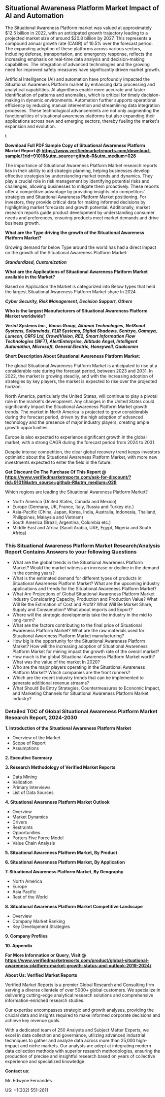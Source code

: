 <h2>Situational Awareness Platform Market Impact of AI and Automation</h2><p>The Situational Awareness Platform market was valued at approximately $12.5 billion in 2022, with an anticipated growth trajectory leading to a projected market size of around $20.8 billion by 2027. This represents a compound annual growth rate (CAGR) of 10.5% over the forecast period. The expanding adoption of these platforms across various sectors, including defense, transportation, and emergency response, reflects the increasing emphasis on real-time data analysis and decision-making capabilities. The integration of advanced technologies and the growing need for improved safety measures have significantly driven market growth.</p><p>Artificial Intelligence (AI) and automation have profoundly impacted the Situational Awareness Platform market by enhancing data processing and analytical capabilities. AI algorithms enable more accurate and faster identification of patterns and anomalies, which is critical for timely decision-making in dynamic environments. Automation further supports operational efficiency by reducing manual intervention and streamlining data integration processes. These technological advancements are not only augmenting the functionalities of situational awareness platforms but also expanding their applications across new and emerging sectors, thereby fueling the market's expansion and evolution.</p>t</p><p id="" class=""><strong>Download Full PDF Sample Copy of Situational Awareness Platform Market Report @ <a href="https://www.verifiedmarketreports.com/download-sample/?rid=91018&utm_source=github-R&utm_medium=028" target="_blank">https://www.verifiedmarketreports.com/download-sample/?rid=91018&utm_source=github-R&utm_medium=028</a></strong></p><p>The importance of&nbsp;Situational Awareness Platform Market research reports lies in their ability to aid strategic planning, helping businesses develop effective strategies by understanding market trends and dynamics. They play a crucial role in risk management by identifying potential risks and challenges, allowing businesses to mitigate them proactively. These reports offer a competitive advantage by providing insights into competitors' strategies and Situational Awareness Platform Market positioning. For investors, they provide critical data for making informed decisions by highlighting market forecasts and growth potential. Additionally, market research reports guide product development by understanding consumer needs and preferences, ensuring products meet market demands and drive business growth.</p><p><strong>What are the&nbsp;Type driving the growth of the Situational Awareness Platform Market?</strong></p><p id="" class="">Growing demand for below Type around the world has had a direct impact on the growth of the Situational Awareness Platform Market:</p><em><strong>Standardized, Customization</strong></em></p><strong>What are the&nbsp;Applications&nbsp;of Situational Awareness Platform Market available in the Market?</strong></p><p id="" class="">Based on Application the Market is categorized into Below types that held the largest Situational Awareness Platform Market share In 2024.</p><em><strong>Cyber Security, Risk Management, Decision Support, Others</strong></em></p><strong>Who is the largest Manufacturers of Situational Awareness Platform Market worldwide?</strong></p><p><em><strong>Verint Systems Inc., Vocus Group, Akamai Technologies, NetScout Systems, Solarwinds, FLIR Systems, Digital Shadows, Sentryo, Gamaya, Lumeon, CRFS Ltd, CrowdVision, RE2, Smart Information Flow Technologies (SIFT), AlertEnterprise, Altitude Angel, Intelligent Automation, Microsoft, General Electric, Honeywell, Qualcomm</strong></em></p><p id="" class=""><strong>Short Description About Situational Awareness Platform Market:</strong></p><p>The global Situational Awareness Platform Market is anticipated to rise at a considerable rate during the forecast period, between 2023 and 2031. In 2022, the market is growing steadily, and with the increasing adoption of strategies by key players, the market is expected to rise over the projected horizon.</p><p>North America, particularly the United States, will continue to play a pivotal role in the market's development. Any changes in the United States could significantly impact the Situational Awareness Platform Market growth trends. The market in North America is projected to grow considerably during the forecast period, driven by the high adoption of advanced technology and the presence of major industry players, creating ample growth opportunities.</p><p>Europe is also expected to experience significant growth in the global market, with a strong CAGR during the forecast period from 2024 to 2031.</p><p>Despite intense competition, the clear global recovery trend keeps investors optimistic about the Situational Awareness Platform Market, with more new investments expected to enter the field in the future.</p><p id="" class=""><strong>Get Discount On The Purchase Of This Report @ <a href="https://www.verifiedmarketreports.com/ask-for-discount/?rid=91018&utm_source=github-R&utm_medium=028" target="_blank">https://www.verifiedmarketreports.com/ask-for-discount/?rid=91018&utm_source=github-R&utm_medium=028</a></strong></p>Which regions are leading the Situational Awareness Platform Market?</p><ul><li>North America (United States, Canada and Mexico)</li><li>Europe (Germany, UK, France, Italy, Russia and Turkey etc.)</li><li>Asia-Pacific (China, Japan, Korea, India, Australia, Indonesia, Thailand, Philippines, Malaysia and Vietnam)</li><li>South America (Brazil, Argentina, Columbia etc.)</li><li>Middle East and Africa (Saudi Arabia, UAE, Egypt, Nigeria and South Africa)</li></ul><h3 id="" class="">This Situational Awareness Platform Market Research/Analysis Report Contains Answers to your following Questions</h3><ul><li>What are the global trends in the Situational Awareness Platform Market? Would the market witness an increase or decline in the demand in the coming years?</li><li>What is the estimated demand for different types of products in Situational Awareness Platform Market? What are the upcoming industry applications and trends for the Situational Awareness Platform Market?</li><li>What Are Projections of Global Situational Awareness Platform Market Industry Considering Capacity, Production and Production Value? What Will Be the Estimation of Cost and Profit? What Will Be Market Share, Supply and Consumption? What about imports and Export?</li><li>Where will the strategic developments take the industry in the mid to long-term?</li><li>What are the factors contributing to the final price of Situational Awareness Platform Market? What are the raw materials used for Situational Awareness Platform Market manufacturing?</li><li>How big is the opportunity for the Situational Awareness Platform Market? How will the increasing adoption of Situational Awareness Platform Market for mining impact the growth rate of the overall market?</li><li>How much is the global Situational Awareness Platform Market worth? What was the value of the market In 2020?</li><li>Who are the major players operating in the Situational Awareness Platform Market? Which companies are the front runners?</li><li>Which are the recent industry trends that can be implemented to generate additional revenue streams?</li><li>What Should Be Entry Strategies, Countermeasures to Economic Impact, and Marketing Channels for Situational Awareness Platform Market Industry?</li></ul><h3 id="" class="">Detailed TOC of Global Situational Awareness Platform Market Research Report, 2024-2030</h3><p id="" class=""><strong>1. Introduction of the Situational Awareness Platform Market</strong></p><ul><li>Overview of the Market</li><li>Scope of Report</li><li>Assumptions</li></ul><p id="" class=""><strong>2. Executive Summary</strong></p><p id="" class=""><strong>3. Research Methodology of Verified Market Reports</strong></p><ul><li>Data Mining</li><li>Validation</li><li>Primary Interviews</li><li>List of Data Sources</li></ul><p id="" class=""><strong>4. Situational Awareness Platform Market Outlook</strong></p><ul><li>Overview</li><li>Market Dynamics</li><li>Drivers</li><li>Restraints</li><li>Opportunities</li><li>Porters Five Force Model</li><li>Value Chain Analysis</li></ul><p id="" class=""><strong>5. Situational Awareness Platform Market, By Product</strong></p><p id="" class=""><strong>6. Situational Awareness Platform Market, By Application</strong></p><p id="" class=""><strong>7. Situational Awareness Platform Market, By Geography</strong></p><ul><li>North America</li><li>Europe</li><li>Asia Pacific</li><li>Rest of the World</li></ul><p id="" class=""><strong>8. Situational Awareness Platform Market Competitive Landscape</strong></p><ul><li>Overview</li><li>Company Market Ranking</li><li>Key Development Strategies</li></ul><p id="" class=""><strong>9. Company Profiles</strong></p><p id="" class=""><strong>10. Appendix</strong></p><p id="" class=""><strong>For More Information or Query, Visit @ <a href="https://www.verifiedmarketreports.com/product/global-situational-awareness-platform-market-growth-status-and-outlook-2019-2024/" target="_blank">https://www.verifiedmarketreports.com/product/global-situational-awareness-platform-market-growth-status-and-outlook-2019-2024/</a></strong></p><p id="" class=""><strong>About Us: Verified Market Reports</strong></p><p id="" class="">Verified Market Reports is a premier Global Research and Consulting firm serving a diverse clientele of over 5000+ global customers. We specialize in delivering cutting-edge analytical research solutions and comprehensive information-enriched research studies.</p><p id="" class="">Our expertise encompasses strategic and growth analyses, providing the crucial data and insights required to make informed corporate decisions and achieve key revenue goals.</p><p id="" class="">With a dedicated team of 250 Analysts and Subject Matter Experts, we excel in data collection and governance, utilizing advanced industrial techniques to gather and analyze data across more than 25,000 high-impact and niche markets. Our analysts are adept at integrating modern data collection methods with superior research methodologies, ensuring the production of precise and insightful research based on years of collective experience and specialized knowledge.</p><p id="" class=""><strong>Contact us:</strong></p><p id="" class="">Mr. Edwyne Fernandes</p><p id="" class="">US: +1(302) 551-2611</p>